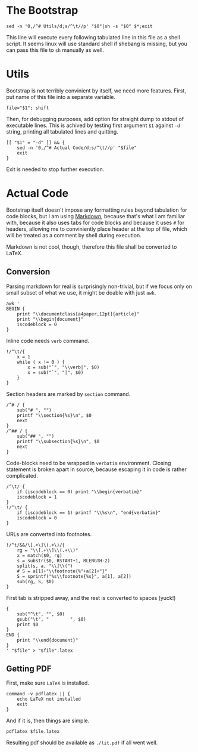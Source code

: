 # The Bootstrap

	sed -n '0,/^# Utils/d;s/^\t//p' "$0"|sh -s "$0" $*;exit

This line will execute every following tabulated line in this
file as a shell script.
It seems linux will use standard shell if shebang is missing,
but you can pass this file to `sh` manually as well.

# Utils

Bootstrap is not terribly convinient by itself, we need more features.
First, put name of this file into a separate variable.

	file="$1"; shift

Then, for debugging purposes, add option for straight dump to stdout
of executable lines.  This is achived by testing first argument `$1`
against `-d` string, printing all tabulated lines and quitting.

	[[ "$1" = "-d" ]] && {
		sed -n '0,/^# Actual Code/d;s/^\t//p' "$file"
		exit
	}

Exit is needed to stop further execution.

# Actual Code

Bootstrap itself doesn't impose any formatting rules beyond tabulation for code blocks,
but I am using [Markdown](https://www.markdownguide.org), because that's what I am
familiar with, because it also uses tabs for code blocks and because it uses `#` for
headers, allowing me to conviniently place header at the top of file, which will be
treated as a comment by shell during execution.

Markdown is not cool, though, therefore this file shall be converted to LaTeX.

## Conversion

Parsing markdown for real is surprisingly non-trivial,
but if we focus only on small subset of what we use,
it might be doable with just `awk`.

	awk '
	BEGIN {
		print "\\documentclass[a4paper,12pt]{article}"
		print "\\begin{document}"
		iscodeblock = 0
	}

Inline code needs `verb` command.

	!/^\t/{
		x = 1
		while ( x != 0 ) {
			x = sub("`", "\\verb|", $0)
			x = sub("`", "|", $0)
		}
	}

Section headers are marked by `section` command.

	/^# / {
		sub("# ", "")
		printf "\\section{%s}\n", $0
		next
	}
	/^## / {
		sub("## ", "")
		printf "\\subsection{%s}\n", $0
		next
	}

Code-blocks need to be wrapped in `verbatim` environment.
Closing statement is broken apart in source, because escaping it in
code is rather complicated.

	/^\t/ {
		if (iscodeblock == 0) print "\\begin{verbatim}"
		iscodeblock = 1
	}
	!/^\t/ {
		if (iscodeblock == 1) printf "\\%s\n", "end{verbatim}"
		iscodeblock = 0
	}

URLs are converted into footnotes.

	!/^t/&&/\[.+\]\(.+\)/{
		rg = "\\[.+\\]\\(.+\\)"
		x = match($0, rg)
		s = substr($0, RSTART+1, RLENGTH-2)
		split(s, a, "\\]\\(")
		# S = a[1]+"\\footnote{%"+a[2]+"}"
		S = sprintf("%s\\footnote{%s}", a[1], a[2])
		sub(rg, S, $0)
	}

First tab is stripped away, and the rest is converted to spaces (yuck!)

	{
		sub("^\t", "", $0)
		gsub("\t", "        ", $0)
		print $0
	}
	END {
		print "\\end{document}"
	}
	' "$file" > "$file".latex

## Getting PDF

First, make sure `LaTeX` is installed.

	command -v pdflatex || {
		echo LaTeX not installed
		exit
	}

And if it is, then things are simple.

	pdflatex $file.latex

Resulting pdf should be available as `./lit.pdf` if all went well.

